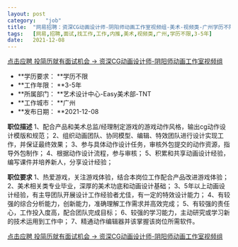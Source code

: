 ```yaml
---
layout:	post
category:	"job"
title:	"网易招聘：资深CG动画设计师-阴阳师动画工作室视频组-美术-视频类-广州学历不限3-5年"
tags:	[网易,招聘,面试,找工作,工作,内推,美术,视频类,广州,学历不限,3-5年]
date:	2021-12-08
---
```


[点击应聘 投简历就有面试机会 -> 资深CG动画设计师-阴阳师动画工作室视频组](http://mobile.bole.netease.com/bole/boleDetail?id=36732&employeeId=346f03c3cda5f04c&key=all)



- **学历要求： **学历不限
- **工作年限： **3-5年
- **所属部门： **艺术设计中心-Easy美术部-TNT
- **工作城市： **广州
- **发布日期： **2021-12-08



**职位描述**
1、配合产品和美术总监/经理制定游戏的游戏动作风格，输出cg动作设计模版和规范；
2、组织动画团队、协同模型、编辑、特效团队进行设计实现工作，并保证最终效果；
3、参与具体动作设计任务，审核外包提交的动作资源，指导外包制作；
4、根据动作设计流程，参与审核；
5、积累和共享动画设计经验，编写课件并培养新人，分享设计经验；



**职位要求**
1、热爱游戏，关注游戏体验，结合本岗位工作配合产品改进游戏体验；
2、美术相关类专业毕业，深厚的美术功底和动画设计基础；
3、5年以上动画设计经验，有主导团队开展设计工作经验者尤佳，有一定的特效设计能力；
4、有较强的综合分析能力，创新能力，准确理解工作需求并高效完成；
5、有较强的责任心，工作投入度高，配合团队完成目标；
6、较强的学习能力，主动研究或学习新的技术运用到工作中；
7、精通动作编辑器并该掌握该岗位所需软件。



[点击应聘 投简历就有面试机会 -> 资深CG动画设计师-阴阳师动画工作室视频组](http://mobile.bole.netease.com/bole/boleDetail?id=36732&employeeId=346f03c3cda5f04c&key=all)